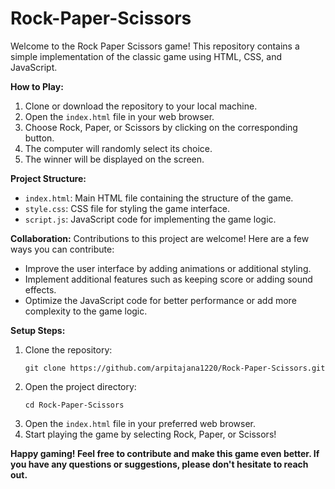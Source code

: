 # Rock-Paper-Scissors


Welcome to the Rock Paper Scissors game! This repository contains a simple implementation of the classic game using HTML, CSS, and JavaScript.

**How to Play:**
1. Clone or download the repository to your local machine.
2. Open the `index.html` file in your web browser.
3. Choose Rock, Paper, or Scissors by clicking on the corresponding button.
4. The computer will randomly select its choice.
5. The winner will be displayed on the screen.

**Project Structure:**
- `index.html`: Main HTML file containing the structure of the game.
- `style.css`: CSS file for styling the game interface.
- `script.js`: JavaScript code for implementing the game logic.

**Collaboration:**
Contributions to this project are welcome! Here are a few ways you can contribute:
- Improve the user interface by adding animations or additional styling.
- Implement additional features such as keeping score or adding sound effects.
- Optimize the JavaScript code for better performance or add more complexity to the game logic.

**Setup Steps:**
1. Clone the repository:
   ```
   git clone https://github.com/arpitajana1220/Rock-Paper-Scissors.git
   ```
2. Open the project directory:
   ```
   cd Rock-Paper-Scissors
   ```
3. Open the `index.html` file in your preferred web browser.
4. Start playing the game by selecting Rock, Paper, or Scissors!

**Happy gaming! Feel free to contribute and make this game even better. If you have any questions or suggestions, please don't hesitate to reach out.**
